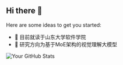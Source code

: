 ## Hi there 👋

Here are some ideas to get you started:

- 🌱 目前就读于山东大学软件学院
- 🔭 研究方向为基于MoE架构的视觉理解大模型

![Your GitHub Stats](https://github-readme-stats.vercel.app/api/?username=wp-a&show_icons=true&theme=radical)
